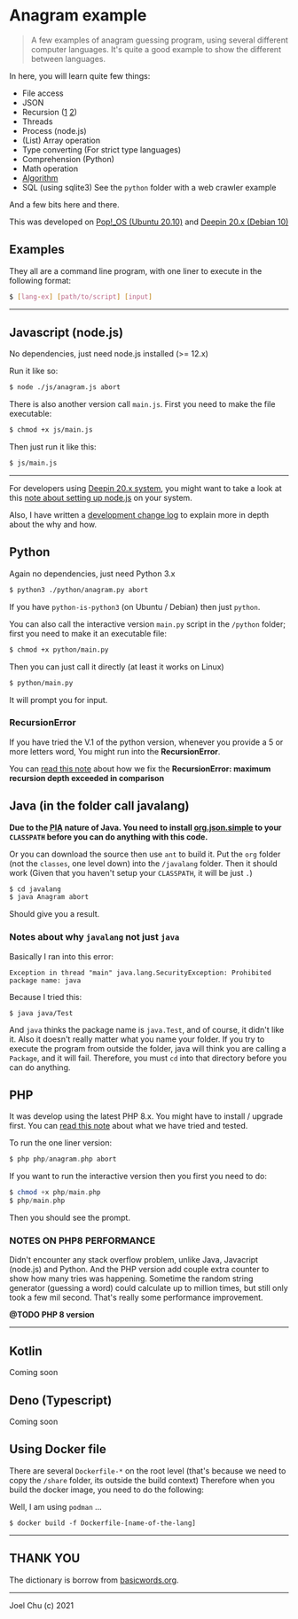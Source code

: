 # Anagram example

> A few examples of anagram guessing program, using several different computer languages.
It's quite a good example to show the different between languages.

In here, you will learn quite few things:

- File access
- JSON
- Recursion ([1](./doc/changelog.md) [2](./doc/python-recursion-error.md))
- Threads
- Process (node.js)
- (List) Array operation
- Type converting (For strict type languages)
- Comprehension (Python)
- Math operation
- [Algorithm](./doc/algorithm.md)
- SQL (using sqlite3) See the `python` folder with a web crawler example

And a few bits here and there.

This was developed on [Pop!_OS (Ubuntu 20.10)](https://pop.system76.com/)
and [Deepin 20.x (Debian 10)](https://www.deepin.org)

## Examples

They all are a command line program, with one liner to execute in the following format:

```sh
$ [lang-ex] [path/to/script] [input]
```

---

## Javascript (node.js)

No dependencies, just need node.js installed (>= 12.x)

Run it like so:

```sh
$ node ./js/anagram.js abort
```

There is also another version call `main.js`. First you need to make the file executable:

```sh
$ chmod +x js/main.js
```

Then just run it like this:

```sh
$ js/main.js
```

---

For developers using [Deepin 20.x system](deepin.org), you might want to take a look at this [note about setting up node.js](./doc/deepin-20.md) on your system.

Also, I have written a [development change log](./doc/changelog.md) to explain more in depth about the why and how.  

## Python

Again no dependencies, just need Python 3.x

```sh
$ python3 ./python/anagram.py abort
```

If you have `python-is-python3` (on Ubuntu / Debian) then just `python`.

You can also call the interactive version `main.py` script in the `/python` folder; first you need to make it an executable file:

```sh
$ chmod +x python/main.py
```

Then you can just call it directly (at least it works on Linux)

```sh
$ python/main.py
```

It will prompt you for input.

### RecursionError

If you have tried the V.1 of the python version, whenever you provide a 5 or more letters word,
You might run into the **RecursionError**.

You can [read this note](./doc/python-recursion-error.md) about how we fix the **RecursionError: maximum recursion depth exceeded in comparison**

## Java (in the folder call javalang)

**Due to the <abbr title="Pain in your a**">PIA</abbr> nature of Java. You need to install [org.json.simple](https://code.google.com/archive/p/json-simple/) to your `CLASSPATH` before you can do anything with this code.**

Or you can download the source then use `ant` to build it. Put the `org` folder (not the `classes`, one level down) into the `/javalang` folder. Then it should work (Given that you haven't setup your `CLASSPATH`, it will be just `.`)

```sh
$ cd javalang
$ java Anagram abort
```

Should give you a result.

### Notes about why `javalang` not just `java`

Basically I ran into this error:

```
Exception in thread "main" java.lang.SecurityException: Prohibited package name: java
```

Because I tried this:

```
$ java java/Test
```

And `java` thinks the package name is `java.Test`, and of course, it didn't like it. Also it doesn't really matter what you name your folder.
If you try to execute the program from outside the folder, java will think you are calling a `Package`, and it will fail. Therefore, you must `cd` into that directory before you can do anything.

## PHP

It was develop using the latest PHP 8.x. You might have to install / upgrade first.
You can [read this note](./doc/php-installation.md) about what we have tried and tested.

To run the one liner version:

```php
$ php php/anagram.php abort
```

If you want to run the interactive version then you first you need to do:

```php
$ chmod +x php/main.php
$ php/main.php
```

Then you should see the prompt.

### NOTES ON PHP8 PERFORMANCE

Didn't encounter any stack overflow problem, unlike Java, Javacript (node.js) and Python. And the PHP version
add couple extra counter to show how many tries was happening. Sometime the random string
generator (guessing a word) could calculate up to million times, but still only took a few mil second.
That's really some performance improvement.

__@TODO PHP 8 version__

---

## Kotlin

Coming soon

## Deno (Typescript)

Coming soon

## Using Docker file

There are several `Dockerfile-*` on the root level (that's because we need to copy the `/share` folder, its outside the build context)
Therefore when you build the docker image, you need to do the following:

Well, I am using `podman` ...

```
$ docker build -f Dockerfile-[name-of-the-lang]
```

---

## THANK YOU

The dictionary is borrow from [basicwords.org](https://anagrams.basicwords.org).

---

Joel Chu (c) 2021
